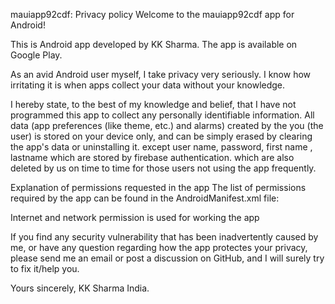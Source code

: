 mauiapp92cdf: Privacy policy
Welcome to the mauiapp92cdf app for Android!

This is Android app developed by KK Sharma. The app is available on Google Play.

As an avid Android user myself, I take privacy very seriously. I know how irritating it is when apps collect your data without your knowledge.

I hereby state, to the best of my knowledge and belief, that I have not programmed this app to collect any personally identifiable 
information. All data (app preferences (like theme, etc.) and alarms) created by the you (the user) is stored on your device only, 
and can be simply erased by clearing the app's data or uninstalling it. except user name, password, first name , lastname
which are stored by firebase authentication. which are also deleted by us on time to time for those users not using the 
app frequently.

Explanation of permissions requested in the app
The list of permissions required by the app can be found in the AndroidManifest.xml file:

Internet and network permission is used for working the app


If you find any security vulnerability that has been inadvertently caused by me, 
or have any question regarding how the app protectes your privacy, 
please send me an email or post a discussion on GitHub, and I will surely try to fix it/help you.

Yours sincerely,
KK Sharma
India.
